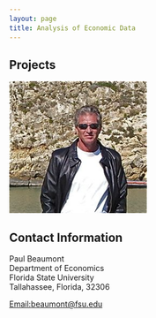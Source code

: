 ```yaml
---
layout: page
title: Analysis of Economic Data
---
```


##  Projects
<a> 
<img src="pmb2.png" alt="pmb" width="250"/>
</a>

## Contact Information 

Paul Beaumont<br/>
Department of Economics<br/>
Florida State University <br/>
Tallahassee, Florida, 32306 <br/>

[Email:beaumont@fsu.edu](mailto:beaumont@fsu.edu)


